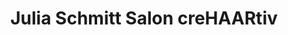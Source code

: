 ---
title: "Julia Schmitt Salon creHAARtiv"
url: /hemsbach/julia-schmitt-salon-crehaartiv/
shop: Friseur
---